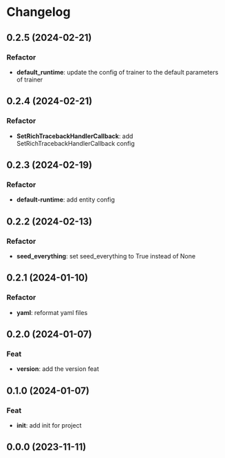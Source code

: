 # Changelog

## 0.2.5 (2024-02-21)

### Refactor

- **default_runtime**: update the config of trainer to the default parameters of trainer

## 0.2.4 (2024-02-21)

### Refactor

- **SetRichTracebackHandlerCallback**: add SetRichTracebackHandlerCallback config

## 0.2.3 (2024-02-19)

### Refactor

- **default-runtime**: add entity config

## 0.2.2 (2024-02-13)

### Refactor

- **seed_everything**: set seed_everything to True instead of None

## 0.2.1 (2024-01-10)

### Refactor

- **yaml**: reformat yaml files

## 0.2.0 (2024-01-07)

### Feat

- **version**: add the version feat

## 0.1.0 (2024-01-07)

### Feat

- **init**: add init for project

## 0.0.0 (2023-11-11)
